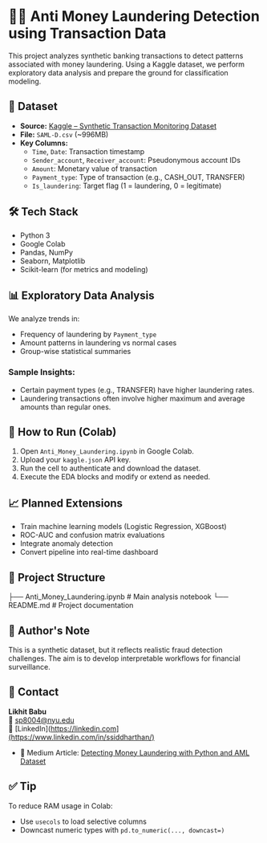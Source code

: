# 🕵️‍♂️ Anti Money Laundering Detection using Transaction Data

This project analyzes synthetic banking transactions to detect patterns associated with money laundering. Using a Kaggle dataset, we perform exploratory data analysis and prepare the ground for classification modeling.

## 📂 Dataset

- **Source:** [Kaggle – Synthetic Transaction Monitoring Dataset](https://www.kaggle.com/datasets/berkanoztas/synthetic-transaction-monitoring-dataset-aml)
- **File:** `SAML-D.csv` (~996MB)
- **Key Columns:**
  - `Time`, `Date`: Transaction timestamp
  - `Sender_account`, `Receiver_account`: Pseudonymous account IDs
  - `Amount`: Monetary value of transaction
  - `Payment_type`: Type of transaction (e.g., CASH_OUT, TRANSFER)
  - `Is_laundering`: Target flag (1 = laundering, 0 = legitimate)

## 🛠️ Tech Stack

- Python 3
- Google Colab
- Pandas, NumPy
- Seaborn, Matplotlib
- Scikit-learn (for metrics and modeling)

## 📊 Exploratory Data Analysis

We analyze trends in:
- Frequency of laundering by `Payment_type`
- Amount patterns in laundering vs normal cases
- Group-wise statistical summaries

### Sample Insights:
- Certain payment types (e.g., TRANSFER) have higher laundering rates.
- Laundering transactions often involve higher maximum and average amounts than regular ones.

## 🚀 How to Run (Colab)

1. Open `Anti_Money_Laundering.ipynb` in Google Colab.
2. Upload your `kaggle.json` API key.
3. Run the cell to authenticate and download the dataset.
4. Execute the EDA blocks and modify or extend as needed.

## 📈 Planned Extensions

- Train machine learning models (Logistic Regression, XGBoost)
- ROC-AUC and confusion matrix evaluations
- Integrate anomaly detection
- Convert pipeline into real-time dashboard

## 📁 Project Structure
├── Anti_Money_Laundering.ipynb # Main analysis notebook
└── README.md # Project documentation


## 🧠 Author's Note

This is a synthetic dataset, but it reflects realistic fraud detection challenges. The aim is to develop interpretable workflows for financial surveillance.

## 📩 Contact

**Likhit Babu**  
📧 sp8004@nyu.edu  
🔗 [LinkedIn](https://linkedin.com](https://www.linkedin.com/in/ssiddharthan/)
- 📘 Medium Article: [Detecting Money Laundering with Python and AML Dataset](https://medium.com/@siddharthanps.1/%EF%B8%8F-detecting-money-laundering-using-python-my-hands-on-attempt-5e772aef6e8c)  


## ✅ Tip
To reduce RAM usage in Colab:
- Use `usecols` to load selective columns
- Downcast numeric types with `pd.to_numeric(..., downcast=)`
